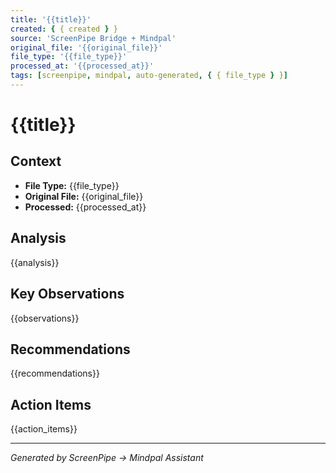 ```yaml
---
title: '{{title}}'
created: { { created } }
source: 'ScreenPipe Bridge + Mindpal'
original_file: '{{original_file}}'
file_type: '{{file_type}}'
processed_at: '{{processed_at}}'
tags: [screenpipe, mindpal, auto-generated, { { file_type } }]
---
```


# {{title}}

## Context

- **File Type:** {{file_type}}
- **Original File:** {{original_file}}
- **Processed:** {{processed_at}}

## Analysis

{{analysis}}

## Key Observations

{{observations}}

## Recommendations

{{recommendations}}

## Action Items

{{action_items}}

---

_Generated by ScreenPipe → Mindpal Assistant_
